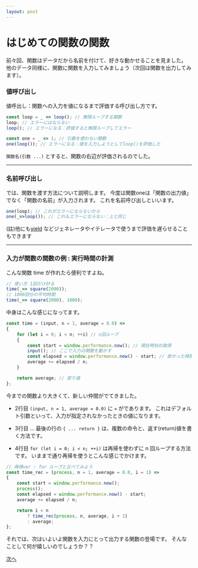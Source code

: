 ```yaml
---
layout: post
---
```


# はじめての関数の関数

前々回、関数はデータだから名前を付けて、好きな動かせることを見ました。
他のデータ同様に、関数に関数を入力してみましょう（次回は関数を出力してみます）。

### 値呼び出し

値呼出し：関数への入力を値になるまで評価する呼び出し方です。

``` javascript
const loop = _ => loop(); // 無限ループする関数
loop; // エラーにはならない
loop(); // エラーになる：評価すると無限ループしてエラー

const one = _ => 1; // 引数を使わない関数
one(loop()); // エラーになる：値を入力しようとしてloop()を評価した
```

``関数名(引数 ...)`` とすると、関数の右辺が評価されるのでした。

---

### 名前呼び出し

では、関数を渡す方法について説明します。
今度は関数oneは「関数の出力値」でなく「関数の名前」が入力されます。
これを名前呼び出しといいます。

``` javascript
one(loop); // これがエラーにならないから
one(_=>loop()); // これもエラーにならない：上と同じ
```

(註)他にも[yield](https://developer.mozilla.org/ja/docs/Web/JavaScript/New_in_JavaScript/1.7)
などジェネレータやイテレータで使うまで評価を遅らせることもできます

---

### 入力が関数の関数の例 : 実行時間の計測

こんな関数 time が作れたら便利ですよね。

``` javascript
// 使い方 1回だけ計る
time(_=> square(2000));
// 1000回分の平均時間
time(_=> square(2000), 1000);
```

中身はこんな感じになってます。

``` javascript
const time = (input, n = 1, average = 0.0) =>
{
    for (let i = 0; i < n; ++i) // n回ループ
    {
        const start = window.performance.now(); // 現在時刻の取得
        input(); // ここで入力の関数を動かす
        const elapsed = window.performance.now() - start; // 掛かった時間
        average += elapsed / n;
    }

    return average; // 戻り値
};
```

今までの関数より大きくて、新しい仲間がでてきました。

+ 2行目 ``(input, n = 1, average = 0.0)`` に ``=`` がであります。
これはデフォルト引数といって、入力が指定されなかったときの値になります。

+ 3行目 ... 最後の行の ``{ ... return }`` は、複数の命令と、返す(return)値を書く方法です。

+ 4行目 ``for (let i = 0; i < n; ++i)`` は再帰を使わずに n 回ループする方法です。
いままで通り再帰を使うとこんな感じでかけます。

``` javascript
// 再帰ver : for ループと比べてみよう
const time_rec = (process, n = 1, average = 0.0, i = 1) =>
{
    const start = window.performance.now();
    process();
    const elapsed = window.performance.now() - start;
    average += elapsed / n;

    return i < n
        ? time_rec(process, n, average, i + 1)
        : average;
};
```


それでは、次はいよいよ関数を入力にとって出力する関数の登場です。
そんなことして何が嬉しいのでしょうか？？

[次へ](js_004-2.html)
